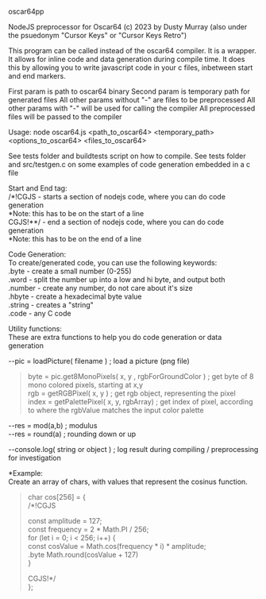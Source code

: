oscar64pp

NodeJS preprocessor for Oscar64
(c) 2023 by Dusty Murray (also under the psuedonym "Cursor Keys" or "Cursor Keys Retro")

This program can be called instead of the oscar64 compiler.
It is a wrapper.  It allows for inline code and data generation during compile time.
It does this by allowing you to write javascript code in your c files, inbetween start and end markers.

First param is path to oscar64 binary 
Second param is temporary path for generated files
All other params without "-" are files to be preprocessed
All other params with "-" will be used for calling the compiler
All preprocessed files will be passed to the compiler
    
Usage:
node oscar64.js <path_to_oscar64> <temporary_path> <options_to_oscar64> <files_to_oscar64>

See tests folder and buildtests script on how to compile.
See tests folder and src/testgen.c on some examples of code generation embedded in a c file

Start and End tag:  
/*!CGJS    - starts a section of nodejs code, where you can do code generation  
*Note: this has to be on the start of a line  
CGJS!**/    - end a section of nodejs code, where you can do code generation  
*Note: this has to be on the end of a line  

Code Generation:  
To create/generated code, you can use the following keywords:  
.byte     - create a small number (0-255)  
.word     - split the number up into a low and hi byte, and output both  
.number   - create any number, do not care about it's size  
.hbyte    - create a hexadecimal byte value  
.string   - creates a "string"    
.code     - any C code  
  
Utility functions:  
These are extra functions to help you do code generation or data generation  

--pic = loadPicture( filename )  ; load a picture (png file)  
> byte = pic.get8MonoPixels( x, y , rgbForGroundColor )   ; get byte of 8 mono colored pixels, starting at x,y    
> rgb = getRGBPixel( x, y )                               ; get rgb object, representing the pixel    
> index = getPalettePixel( x, y, rgbArray)                ; get index of pixel, according to where the rgbValue matches the input color palette    
  
--res = mod(a,b)                                        ; modulus    
--res = round(a)                                        ; rounding down or up  
  
--console.log( string or object )                       ; log result during compiling / preprocessing for investigation  
  
*Example:  
Create an array of chars, with values that represent the cosinus function.  
  
>char cos[256] = {  
>/*!CGJS  
>  
>  const amplitude = 127;   
>  const frequency = 2 * Math.PI / 256;   
>  for (let i = 0; i < 256; i++) {  
>    const cosValue = Math.cos(frequency * i) * amplitude;  
>    .byte Math.round(cosValue + 127)  
>  }  
>  
>CGJS!*/  
>};  
